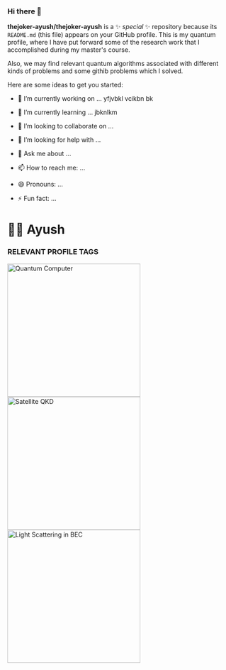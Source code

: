 ### Hi there 👋


**thejoker-ayush/thejoker-ayush** is a ✨ _special_ ✨ repository because its `README.md` (this file) appears on your GitHub profile.
This is my quantum profile, where I have put forward some of the research work that I accomplished during my master's course.

Also, we may find relevant quantum algorithms associated with different kinds of problems and some githib problems which I solved.

Here are some ideas to get you started:

- 🔭 I’m currently working on ...
yfjvbkl
vcikbn 
bk

- 🌱 I’m currently learning ...
jbknlkm
- 👯 I’m looking to collaborate on ...
- 🤔 I’m looking for help with ...
- 💬 Ask me about ...
- 📫 How to reach me: ...
- 😄 Pronouns: ...
- ⚡ Fun fact: ...

# 🏄‍♂️ Ayush


### RELEVANT PROFILE TAGS

<!-- BEGIN YOUTUBE-CARDS -->

<a href= "https://github.com/thejoker-ayush/Quantum/blob/0365372d177688c3aeafbbe046ea55a6750506e6/QC.pdf"><img src="https://user-images.githubusercontent.com/110907842/213521196-aea3d932-1b35-46e1-aaf0-fc8805fef60c.jpg" width="300" title="Quantum Computer"></a>
<a href= "https://github.com/thejoker-ayush/Quantum/blob/0365372d177688c3aeafbbe046ea55a6750506e6/Satellite%20QKD.pdf"><img src="https://user-images.githubusercontent.com/110907842/213521465-69c711e1-58bc-42f4-8466-8aca0e98b253.jpg" width="300" title="Satellite QKD"></a>
<a href= "https://github.com/thejoker-ayush/Quantum/blob/0365372d177688c3aeafbbe046ea55a6750506e6/BEC%20Light%20Scat.pdf"><img src="https://user-images.githubusercontent.com/110907842/213521680-63c26b2e-dc76-45a6-99d3-2932f7b34148.jpg" width="300" title="Light Scattering in BEC"></a>

<!-- END YOUTUBE-CARDS -->
